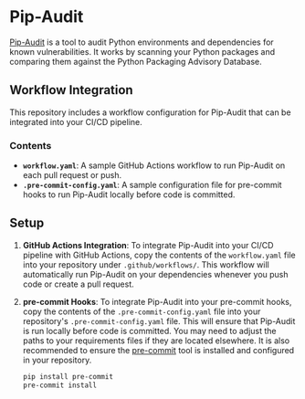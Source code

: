 # Pip-Audit

[Pip-Audit](https://github.com/pypa/pip-audit) is a tool to audit Python environments and dependencies for known vulnerabilities. It works by scanning your Python packages and comparing them against the Python Packaging Advisory Database.

## Workflow Integration

This repository includes a workflow configuration for Pip-Audit that can be integrated into your CI/CD pipeline.

### Contents

- **`workflow.yaml`**: A sample GitHub Actions workflow to run Pip-Audit on each pull request or push.
- **`.pre-commit-config.yaml`**: A sample configuration file for pre-commit hooks to run Pip-Audit locally before code is committed.

## Setup

1. **GitHub Actions Integration**:
   To integrate Pip-Audit into your CI/CD pipeline with GitHub Actions, copy the contents of the `workflow.yaml` file into your repository under `.github/workflows/`. This workflow will automatically run Pip-Audit on your dependencies whenever you push code or create a pull request.

2. **pre-commit Hooks**:
   To integrate Pip-Audit into your pre-commit hooks, copy the contents of the `.pre-commit-config.yaml` file into your repository's `.pre-commit-config.yaml` file. This will ensure that Pip-Audit is run locally before code is committed. You may need to adjust the paths to your requirements files if they are located elsewhere. It is also recommended to ensure the [pre-commit](https://github.com/pre-commit/pre-commit) tool is installed and configured in your repository.


   ```bash
   pip install pre-commit
   pre-commit install
   ```
